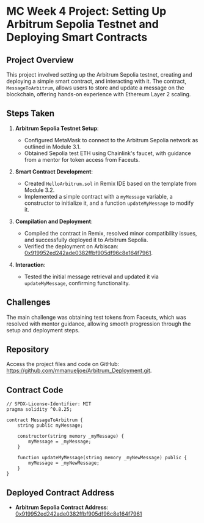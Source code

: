 # MC Week 4 Project: Setting Up Arbitrum Sepolia Testnet and Deploying Smart Contracts

## Project Overview
This project involved setting up the Arbitrum Sepolia testnet, creating and deploying a simple smart contract, and interacting with it. The contract, `MessageToArbitrum`, allows users to store and update a message on the blockchain, offering hands-on experience with Ethereum Layer 2 scaling.

## Steps Taken
1. **Arbitrum Sepolia Testnet Setup**:
   - Configured MetaMask to connect to the Arbitrum Sepolia network as outlined in Module 3.1.
   - Obtained Sepolia test ETH using Chainlink's faucet, with guidance from a mentor for token access from Faceuts.
   
2. **Smart Contract Development**:
   - Created `HelloArbitrum.sol` in Remix IDE based on the template from Module 3.2.
   - Implemented a simple contract with a `myMessage` variable, a constructor to initialize it, and a function `updateMyMessage` to modify it.

3. **Compilation and Deployment**:
   - Compiled the contract in Remix, resolved minor compatibility issues, and successfully deployed it to Arbitrum Sepolia.
   - Verified the deployment on Arbiscan: [0x919952ed242ade0382ffbf905df96c8e164f7961](https://sepolia.arbiscan.io/address/0x919952ed242ade0382ffbf905df96c8e164f7961).

4. **Interaction**:
   - Tested the initial message retrieval and updated it via `updateMyMessage`, confirming functionality.

## Challenges
The main challenge was obtaining test tokens from Faceuts, which was resolved with mentor guidance, allowing smooth progression through the setup and deployment steps.

## Repository
Access the project files and code on GitHub: https://github.com/mmanueljoe/Arbitrum_Deployment.git.

## Contract Code
```solidity
// SPDX-License-Identifier: MIT
pragma solidity ^0.8.25;

contract MessageToArbitrum {
    string public myMessage;

    constructor(string memory _myMessage) {
        myMessage = _myMessage;
    }

    function updateMyMessage(string memory _myNewMessage) public {
        myMessage = _myNewMessage;
    }
}
```

## Deployed Contract Address
- **Arbitrum Sepolia Contract Address**: [0x919952ed242ade0382ffbf905df96c8e164f7961](https://sepolia.arbiscan.io/address/0x919952ed242ade0382ffbf905df96c8e164f7961)
